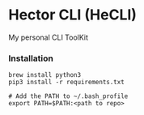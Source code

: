 # Hector CLI (HeCLI)
My personal CLI ToolKit

### Installation
```
brew install python3
pip3 install -r requirements.txt

# Add the PATH to ~/.bash_profile
export PATH=$PATH:<path to repo>
```
